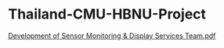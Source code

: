 # Thailand-CMU-HBNU-Project

[Development of Sensor Monitoring & Display Services Team.pdf](https://github.com/HG-Shin/Thailand-CMU-HBNU-Project/files/12405371/Development.of.Sensor.Monitoring.Display.Services.Team.pdf)
